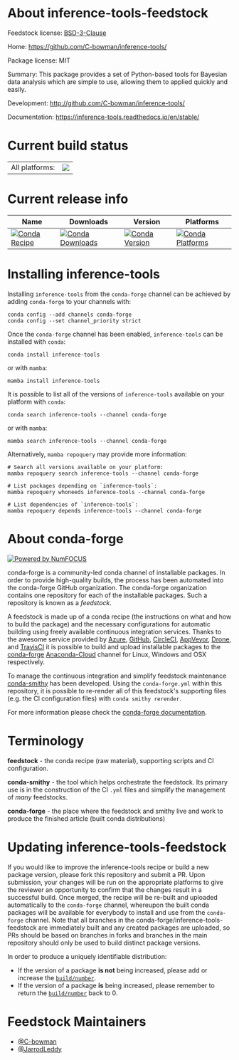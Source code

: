 About inference-tools-feedstock
===============================

Feedstock license: [BSD-3-Clause](https://github.com/conda-forge/inference-tools-feedstock/blob/main/LICENSE.txt)

Home: https://github.com/C-bowman/inference-tools/

Package license: MIT

Summary: This package provides a set of Python-based tools for Bayesian data analysis which are simple to use, allowing them to applied quickly and easily.

Development: http://github.com/C-bowman/inference-tools/

Documentation: https://inference-tools.readthedocs.io/en/stable/

Current build status
====================


<table><tr><td>All platforms:</td>
    <td>
      <a href="https://dev.azure.com/conda-forge/feedstock-builds/_build/latest?definitionId=20067&branchName=main">
        <img src="https://dev.azure.com/conda-forge/feedstock-builds/_apis/build/status/inference-tools-feedstock?branchName=main">
      </a>
    </td>
  </tr>
</table>

Current release info
====================

| Name | Downloads | Version | Platforms |
| --- | --- | --- | --- |
| [![Conda Recipe](https://img.shields.io/badge/recipe-inference--tools-green.svg)](https://anaconda.org/conda-forge/inference-tools) | [![Conda Downloads](https://img.shields.io/conda/dn/conda-forge/inference-tools.svg)](https://anaconda.org/conda-forge/inference-tools) | [![Conda Version](https://img.shields.io/conda/vn/conda-forge/inference-tools.svg)](https://anaconda.org/conda-forge/inference-tools) | [![Conda Platforms](https://img.shields.io/conda/pn/conda-forge/inference-tools.svg)](https://anaconda.org/conda-forge/inference-tools) |

Installing inference-tools
==========================

Installing `inference-tools` from the `conda-forge` channel can be achieved by adding `conda-forge` to your channels with:

```
conda config --add channels conda-forge
conda config --set channel_priority strict
```

Once the `conda-forge` channel has been enabled, `inference-tools` can be installed with `conda`:

```
conda install inference-tools
```

or with `mamba`:

```
mamba install inference-tools
```

It is possible to list all of the versions of `inference-tools` available on your platform with `conda`:

```
conda search inference-tools --channel conda-forge
```

or with `mamba`:

```
mamba search inference-tools --channel conda-forge
```

Alternatively, `mamba repoquery` may provide more information:

```
# Search all versions available on your platform:
mamba repoquery search inference-tools --channel conda-forge

# List packages depending on `inference-tools`:
mamba repoquery whoneeds inference-tools --channel conda-forge

# List dependencies of `inference-tools`:
mamba repoquery depends inference-tools --channel conda-forge
```


About conda-forge
=================

[![Powered by
NumFOCUS](https://img.shields.io/badge/powered%20by-NumFOCUS-orange.svg?style=flat&colorA=E1523D&colorB=007D8A)](https://numfocus.org)

conda-forge is a community-led conda channel of installable packages.
In order to provide high-quality builds, the process has been automated into the
conda-forge GitHub organization. The conda-forge organization contains one repository
for each of the installable packages. Such a repository is known as a *feedstock*.

A feedstock is made up of a conda recipe (the instructions on what and how to build
the package) and the necessary configurations for automatic building using freely
available continuous integration services. Thanks to the awesome service provided by
[Azure](https://azure.microsoft.com/en-us/services/devops/), [GitHub](https://github.com/),
[CircleCI](https://circleci.com/), [AppVeyor](https://www.appveyor.com/),
[Drone](https://cloud.drone.io/welcome), and [TravisCI](https://travis-ci.com/)
it is possible to build and upload installable packages to the
[conda-forge](https://anaconda.org/conda-forge) [Anaconda-Cloud](https://anaconda.org/)
channel for Linux, Windows and OSX respectively.

To manage the continuous integration and simplify feedstock maintenance
[conda-smithy](https://github.com/conda-forge/conda-smithy) has been developed.
Using the ``conda-forge.yml`` within this repository, it is possible to re-render all of
this feedstock's supporting files (e.g. the CI configuration files) with ``conda smithy rerender``.

For more information please check the [conda-forge documentation](https://conda-forge.org/docs/).

Terminology
===========

**feedstock** - the conda recipe (raw material), supporting scripts and CI configuration.

**conda-smithy** - the tool which helps orchestrate the feedstock.
                   Its primary use is in the construction of the CI ``.yml`` files
                   and simplify the management of *many* feedstocks.

**conda-forge** - the place where the feedstock and smithy live and work to
                  produce the finished article (built conda distributions)


Updating inference-tools-feedstock
==================================

If you would like to improve the inference-tools recipe or build a new
package version, please fork this repository and submit a PR. Upon submission,
your changes will be run on the appropriate platforms to give the reviewer an
opportunity to confirm that the changes result in a successful build. Once
merged, the recipe will be re-built and uploaded automatically to the
`conda-forge` channel, whereupon the built conda packages will be available for
everybody to install and use from the `conda-forge` channel.
Note that all branches in the conda-forge/inference-tools-feedstock are
immediately built and any created packages are uploaded, so PRs should be based
on branches in forks and branches in the main repository should only be used to
build distinct package versions.

In order to produce a uniquely identifiable distribution:
 * If the version of a package **is not** being increased, please add or increase
   the [``build/number``](https://docs.conda.io/projects/conda-build/en/latest/resources/define-metadata.html#build-number-and-string).
 * If the version of a package **is** being increased, please remember to return
   the [``build/number``](https://docs.conda.io/projects/conda-build/en/latest/resources/define-metadata.html#build-number-and-string)
   back to 0.

Feedstock Maintainers
=====================

* [@C-bowman](https://github.com/C-bowman/)
* [@JarrodLeddy](https://github.com/JarrodLeddy/)


